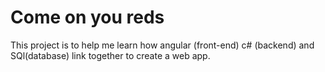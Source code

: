 # Come on you reds
This project is to help me learn how angular (front-end) c# (backend) and SQl(database)
 link together to create a web app.
